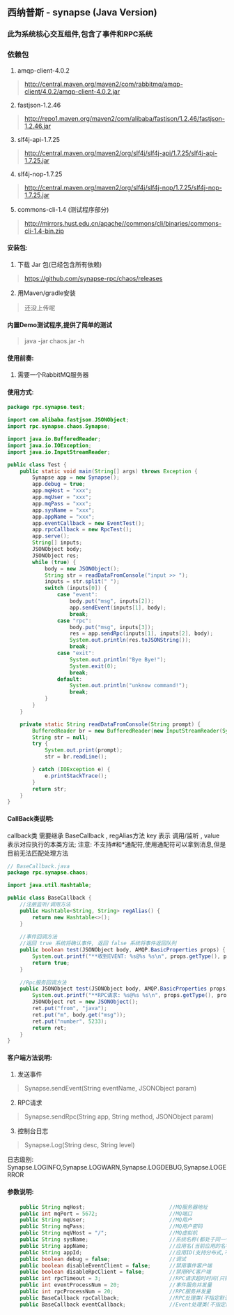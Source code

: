 ## 西纳普斯 - synapse (Java Version)

### 此为系统核心交互组件,包含了事件和RPC系统

### 依赖包
1. amqp-client-4.0.2 
> http://central.maven.org/maven2/com/rabbitmq/amqp-client/4.0.2/amqp-client-4.0.2.jar
2. fastjson-1.2.46
> http://repo1.maven.org/maven2/com/alibaba/fastjson/1.2.46/fastjson-1.2.46.jar
3. slf4j-api-1.7.25
> http://central.maven.org/maven2/org/slf4j/slf4j-api/1.7.25/slf4j-api-1.7.25.jar
4. slf4j-nop-1.7.25
> http://central.maven.org/maven2/org/slf4j/slf4j-nop/1.7.25/slf4j-nop-1.7.25.jar
5. commons-cli-1.4  (测试程序部分)
> http://mirrors.hust.edu.cn/apache//commons/cli/binaries/commons-cli-1.4-bin.zip

#### 安装包:
1. 下载 Jar 包(已经包含所有依赖)
> https://github.com/synapse-rpc/chaos/releases
2. 用Maven/gradle安装
> 还没上传呢

#### 内置Demo测试程序,提供了简单的测试
> java -jar chaos.jar -h

#### 使用前奏:
1. 需要一个RabbitMQ服务器

#### 使用方式:
```java
package rpc.synapse.test;

import com.alibaba.fastjson.JSONObject;
import rpc.synapse.chaos.Synapse;

import java.io.BufferedReader;
import java.io.IOException;
import java.io.InputStreamReader;

public class Test {
    public static void main(String[] args) throws Exception {
        Synapse app = new Synapse();
        app.debug = true;
        app.mqHost = "xxx";
        app.mqUser = "xxx";
        app.mqPass = "xxx";
        app.sysName = "xxx";
        app.appName = "xxx";
        app.eventCallback = new EventTest();
        app.rpcCallback = new RpcTest();
        app.serve();
        String[] inputs;
        JSONObject body;
        JSONObject res;
        while (true) {
            body = new JSONObject();
            String str = readDataFromConsole("input >> ");
            inputs = str.split(" ");
            switch (inputs[0]) {
                case "event":
                    body.put("msg", inputs[2]);
                    app.sendEvent(inputs[1], body);
                    break;
                case "rpc":
                    body.put("msg", inputs[3]);
                    res = app.sendRpc(inputs[1], inputs[2], body);
                    System.out.println(res.toJSONString());
                    break;
                case "exit":
                    System.out.println("Bye Bye!");
                    System.exit(0);
                    break;
                default:
                    System.out.println("unknow command!");
                    break;
            }
        }
    }

    private static String readDataFromConsole(String prompt) {
        BufferedReader br = new BufferedReader(new InputStreamReader(System.in));
        String str = null;
        try {
            System.out.print(prompt);
            str = br.readLine();

        } catch (IOException e) {
            e.printStackTrace();
        }
        return str;
    }
}
```

#### CallBack类说明:
callback类 需要继承 BaseCallback , regAlias方法 key 表示 调用/监听 , value 表示对应执行的本类方法;
注意: 不支持#和*通配符,使用通配符可以拿到消息,但是目前无法匹配处理方法
```java
// BaseCallback.java
package rpc.synapse.chaos;

import java.util.Hashtable;

public class BaseCallback {
    //注册监听/调用方法
    public Hashtable<String, String> regAlias() {
        return new Hashtable<>();
    }
    
    //事件回调方法
    //返回 true 系统将确认事件, 返回 false 系统将事件返回队列
    public boolean test(JSONObject body, AMQP.BasicProperties props) {
        System.out.printf("**收到EVENT: %s@%s %s\n", props.getType(), props.getReplyTo(), body.toJSONString());
        return true; 
    }
    
    //Rpc服务回调方法
    public JSONObject test(JSONObject body, AMQP.BasicProperties props) {
        System.out.printf("**RPC请求: %s@%s %s\n", props.getType(), props.getReplyTo(), body.toJSONString());
        JSONObject ret = new JSONObject();
        ret.put("from", "java");
        ret.put("m", body.get("msg"));
        ret.put("number", 5233);
        return ret; 
    }
}
```

#### 客户端方法说明:
1. 发送事件
> Synapse.sendEvent(String eventName, JSONObject param)

2. RPC请求
> Synapse.sendRpc(String app, String method, JSONObject param)

3. 控制台日志
> Synapse.Log(String desc, String level)

日志级别: Synapse.LOGINFO,Synapse.LOGWARN,Synapse.LOGDEBUG,Synapse.LOGERROR

#### 参数说明:
```java
    public String mqHost;                           //MQ服务器地址
    public int mqPort = 5672;                       //MQ端口
    public String mqUser;                           //MQ用户
    public String mqPass;                           //MQ用户密码
    public String mqVHost = "/";                    //MQ虚拟机
    public String sysName;                          //系统名称(都处于同一个系统下才能通讯)
    public String appName;                          //应用名(当前应用的名字,不能于其他应用重复)
    public String appId;                            //应用ID(支持分布式,不输入会每次启动自动随机生成)
    public boolean debug = false;                   //调试
    public boolean disableEventClient = false;      //禁用事件客户端
    public boolean disableRpcClient = false;        //禁用RPC客户端
    public int rpcTimeout = 3;                      //RPC请求超时时间(只针对客户端有效)
    public int eventProcessNum = 20;                //事件服务并发量
    public int rpcProcessNum = 20;                  //RPC服务并发量
    public BaseCallback rpcCallback;                //RPC处理类(不指定默认禁用Rpc Server)
    public BaseCallback eventCallback;              //Event处理类(不指定默认禁用Event Server)
```

